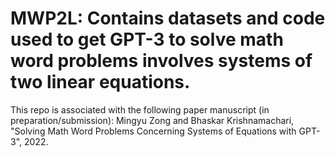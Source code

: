 # MWP2L: Contains datasets and code used to get GPT-3 to solve math word problems involves systems of two linear equations.


This repo is associated with the following paper manuscript (in preparation/submission): 
Mingyu Zong and Bhaskar Krishnamachari, "Solving Math Word Problems Concerning Systems of Equations with GPT-3", 2022.



